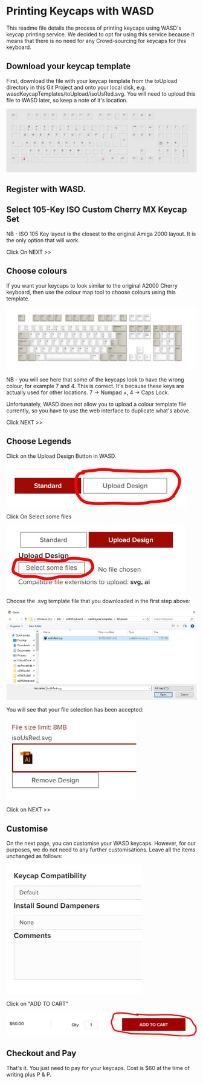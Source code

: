 # Printing Keycaps with WASD


This readme file details the process of printing keycaps using WASD's keycap printing service. We decided to opt for using this service because it means that there is no need for any Crowd-sourcing for keycaps for this keyboard.

## Download your keycap template

First, download the file with your keycap template from the toUpload directory in this Git Project and onto your local disk, e.g. wasdKeycapTemplates/toUpload/isoUsRed.svg. You will need to upload this file to WASD later, so keep a note of it's location. 

![](toUpload/isoUsRed.svg)

## Register with WASD. 

[WASD Create New Customer Account]: https://www.wasdkeyboards.com/customer/account/create/



## Select 105-Key ISO Custom Cherry MX Keycap Set

[105-Key ISO Custom Cherry MX Keycap Set]: https://www.wasdkeyboards.com/105-key-iso-custom-cherry-mx-keycap-set.html

NB - ISO 105 Key layout is the closest to the original Amiga 2000 layout. It is the only option that will work.

Click On NEXT >>

## Choose colours

If you want your keycaps to look similar to the original A2000 Cherry keyboard, then use the colour map tool to choose colours using this template. 

![](colourTemplate.JPG)

NB - you will see here that some of the keycaps look to have the wrong colour, for example 7 and 4. This is correct. It's because these keys are actually used for other locations. 7 -> Numpad +, 4 -> Caps Lock. 

Unfortunately, WASD does not allow you to upload a colour template file currently, so you have to use the web interface to duplicate what's above. 

Click NEXT >>

## Choose Legends



Click on the Upload Design Button in WASD.

![Upload Design](uploadDesign.JPG)

Click On Select some files

![Select some files](selectSomeFiles.JPG)

Choose the .svg template file that you downloaded in the first step above: 

![](explorer.JPG)



You will see that your file selection has been accepted:

![](accepted.JPG)

Click on NEXT >>

## Customise

On the next page, you can customise your WASD keycaps. However, for our purposes, we do not need to any further customisations. Leave all the items unchanged as follows: 

![](unchanged.JPG)

Click on "ADD TO CART"

![](addToCart.JPG)



## Checkout and Pay

That's it. You just need to pay for your keycaps. Cost is $60 at the time of writing plus P & P. 